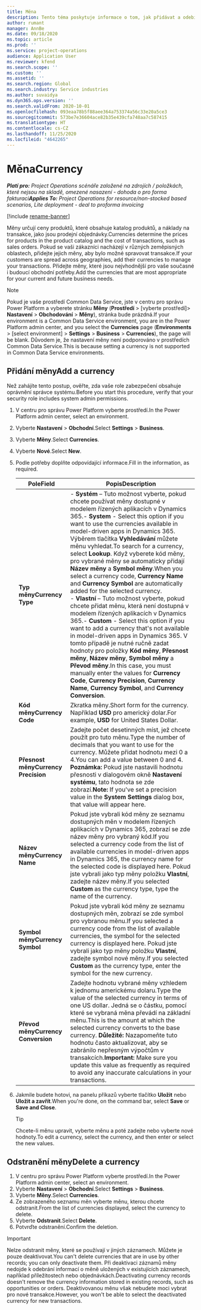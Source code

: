 ```yaml
---
title: Měna
description: Tento téma poskytuje informace o tom, jak přidávat a odebírat typy měn v Project Operations.
author: rumant
manager: AnnBe
ms.date: 09/18/2020
ms.topic: article
ms.prod: ''
ms.service: project-operations
audience: Application User
ms.reviewer: kfend
ms.search.scope: ''
ms.custom: ''
ms.assetid: ''
ms.search.region: Global
ms.search.industry: Service industries
ms.author: suvaidya
ms.dyn365.ops.version: ''
ms.search.validFrom: 2020-10-01
ms.openlocfilehash: 093eaa78b5f88aee364a753374a56c33e20a5ce3
ms.sourcegitcommit: 573be7e36604ace82b35e439cfa748aa7c587415
ms.translationtype: HT
ms.contentlocale: cs-CZ
ms.lasthandoff: 11/25/2020
ms.locfileid: "4642265"
---
```

# <a name="currency"></a><span data-ttu-id="af149-103">Měna</span><span class="sxs-lookup"><span data-stu-id="af149-103">Currency</span></span>

<span data-ttu-id="af149-104">_**Platí pro:** Project Operations scénáře založené na zdrojích / položkách, které nejsou na skladě, omezené nasazení - dohoda o pro forma fakturaci_</span><span class="sxs-lookup"><span data-stu-id="af149-104">_**Applies To:** Project Operations for resource/non-stocked based scenarios, Lite deployment - deal to proforma invoicing_</span></span>

[!include [rename-banner](~/includes/cc-data-platform-banner.md)]

<span data-ttu-id="af149-105">Měny určují ceny produktů, které obsahuje katalog produktů, a náklady na transakce, jako jsou prodejní objednávky.</span><span class="sxs-lookup"><span data-stu-id="af149-105">Currencies determine the prices for products in the product catalog and the cost of transactions, such as sales orders.</span></span> <span data-ttu-id="af149-106">Pokud se vaši zákazníci nacházejí v různých zeměpisných oblastech, přidejte jejich měny, aby bylo možné spravovat transakce.</span><span class="sxs-lookup"><span data-stu-id="af149-106">If your customers are spread across geographies, add their currencies to manage your transactions.</span></span> <span data-ttu-id="af149-107">Přidejte měny, které jsou nejvhodnější pro vaše současné i budoucí obchodní potřeby.</span><span class="sxs-lookup"><span data-stu-id="af149-107">Add the currencies that are most appropriate for your current and future business needs.</span></span>  

> [!NOTE]
> <span data-ttu-id="af149-108">Pokud je vaše prostředí Common Data Service, jste v centru pro správu Power Platform a vyberete stránku **Měny** (**Prostředí** > [vyberte prostředí]> **Nastavení** > **Obchodování** > **Měny**), stránka bude prázdná.</span><span class="sxs-lookup"><span data-stu-id="af149-108">If your environment is a Common Data Service environment, you are in the Power Platform admin center, and you select the **Currencies** page (**Environments** > [select environment] > **Settings** > **Business** > **Currencies**), the page will be blank.</span></span> <span data-ttu-id="af149-109">Důvodem je, že nastavení měny není podporováno v prostředích Common Data Service.</span><span class="sxs-lookup"><span data-stu-id="af149-109">This is because setting a currency is not supported in Common Data Service environments.</span></span>

## <a name="add-a-currency"></a><span data-ttu-id="af149-110">Přidání měny</span><span class="sxs-lookup"><span data-stu-id="af149-110">Add a currency</span></span>  
<span data-ttu-id="af149-111">Než zahájíte tento postup, ověřte, zda vaše role zabezpečení obsahuje oprávnění správce systému.</span><span class="sxs-lookup"><span data-stu-id="af149-111">Before you start this procedure, verify that your security role includes system admin permissions.</span></span> 

1. <span data-ttu-id="af149-112">V centru pro správu Power Platform vyberte prostředí.</span><span class="sxs-lookup"><span data-stu-id="af149-112">In the Power Platform admin center, select an environment.</span></span> 
2. <span data-ttu-id="af149-113">Vyberte **Nastavení** > **Obchodní**.</span><span class="sxs-lookup"><span data-stu-id="af149-113">Select **Settings** > **Business**.</span></span>
3. <span data-ttu-id="af149-114">Vyberte **Měny**.</span><span class="sxs-lookup"><span data-stu-id="af149-114">Select **Currencies**.</span></span>  
4. <span data-ttu-id="af149-115">Vyberte **Nové**.</span><span class="sxs-lookup"><span data-stu-id="af149-115">Select **New**.</span></span>  
5. <span data-ttu-id="af149-116">Podle potřeby doplňte odpovídající informace.</span><span class="sxs-lookup"><span data-stu-id="af149-116">Fill in the information, as required.</span></span>  


   |          <span data-ttu-id="af149-117">Pole</span><span class="sxs-lookup"><span data-stu-id="af149-117">Field</span></span>          |                                                                                                                                                                                                                                                                                                                                                                            <span data-ttu-id="af149-118">Popis</span><span class="sxs-lookup"><span data-stu-id="af149-118">Description</span></span>                                                                                                                                                                                                                                                                                                                                                                            |
   |-------------------------|-------------------------------------------------------------------------------------------------------------------------------------------------------------------------------------------------------------------------------------------------------------------------------------------------------------------------------------------------------------------------------------------------------------------------------------------------------------------------------------------------------------------------------------------------------------------------------------------------------------------------------------------------------------------------------------------------------------------------------------------------------------------|
   |    <span data-ttu-id="af149-119">**Typ měny**</span><span class="sxs-lookup"><span data-stu-id="af149-119">**Currency Type**</span></span>    | <span data-ttu-id="af149-120">- **Systém** – Tuto možnost vyberte, pokud chcete používat měny dostupné v modelem řízených aplikacích v Dynamics 365.</span><span class="sxs-lookup"><span data-stu-id="af149-120">- **System** - Select this option if you want to use the currencies available in model-driven apps in Dynamics 365.</span></span> <span data-ttu-id="af149-121">Výběrem tlačítka **Vyhledávání** můžete měnu vyhledat.</span><span class="sxs-lookup"><span data-stu-id="af149-121">To search for a currency,  select **Lookup**.</span></span> <span data-ttu-id="af149-122">Když vyberete kód měny, pro vybrané měny se automaticky přidají **Název měny** a **Symbol měny**.</span><span class="sxs-lookup"><span data-stu-id="af149-122">When you select a currency code, **Currency Name** and **Currency Symbol** are automatically added for the selected currency.</span></span><br /><span data-ttu-id="af149-123">- **Vlastní** – Tuto možnost vyberte, pokud chcete přidat měnu, která není dostupná v modelem řízených aplikacích v Dynamics 365.</span><span class="sxs-lookup"><span data-stu-id="af149-123">- **Custom** - Select this option if you want to add a currency that's not available in model-driven apps in Dynamics 365.</span></span> <span data-ttu-id="af149-124">V tomto případě je nutné ručně zadat hodnoty pro položky **Kód měny**, **Přesnost měny**, **Název měny**, **Symbol měny** a **Převod měny**.</span><span class="sxs-lookup"><span data-stu-id="af149-124">In this case, you must manually enter the values for **Currency Code**, **Currency Precision**, **Currency Name**, **Currency Symbol**, and **Currency Conversion**.</span></span> |
   |    <span data-ttu-id="af149-125">**Kód měny**</span><span class="sxs-lookup"><span data-stu-id="af149-125">**Currency Code**</span></span>    |                                                                                                                                                                                                                                                                                                                                            <span data-ttu-id="af149-126">Zkratka měny.</span><span class="sxs-lookup"><span data-stu-id="af149-126">Short form for the currency.</span></span> <span data-ttu-id="af149-127">Například **USD** pro americký dolar.</span><span class="sxs-lookup"><span data-stu-id="af149-127">For example, **USD** for United States Dollar.</span></span>                                                                                                                                                                                                                                                                                                                                            |
   | <span data-ttu-id="af149-128">**Přesnost měny**</span><span class="sxs-lookup"><span data-stu-id="af149-128">**Currency Precision**</span></span>  |                                                                                                                                                                                  <span data-ttu-id="af149-129">Zadejte počet desetinných míst, jež chcete použít pro tuto měnu.</span><span class="sxs-lookup"><span data-stu-id="af149-129">Type the number of decimals that you want to use for the currency.</span></span>  <span data-ttu-id="af149-130">Můžete přidat hodnotu mezi 0 a 4.</span><span class="sxs-lookup"><span data-stu-id="af149-130">You can add a value between 0 and 4.</span></span> <span data-ttu-id="af149-131">**Poznámka:** Pokud jste nastavili hodnotu přesnosti v dialogovém okně **Nastavení systému**, tato hodnota se zde zobrazí.</span><span class="sxs-lookup"><span data-stu-id="af149-131">**Note:**  If you've set a precision value in the **System Settings** dialog box, that value will appear here.</span></span>                                                                                                                                                                                  |
   |    <span data-ttu-id="af149-132">**Název měny**</span><span class="sxs-lookup"><span data-stu-id="af149-132">**Currency Name**</span></span>    |                                                                                                                                                                                                                                         <span data-ttu-id="af149-133">Pokud jste vybrali kód měny ze seznamu dostupných měn v modelem řízených aplikacích v Dynamics 365, zobrazí se zde název měny pro vybraný kód.</span><span class="sxs-lookup"><span data-stu-id="af149-133">If you selected a currency code from the list of available currencies in model-driven apps in Dynamics 365, the currency name for the selected code is displayed here.</span></span> <span data-ttu-id="af149-134">Pokud jste vybrali jako typ měny položku **Vlastní**, zadejte název měny.</span><span class="sxs-lookup"><span data-stu-id="af149-134">If you selected **Custom** as the currency type, type the name of the currency.</span></span>                                                                                                                                                                                                                                          |
   |   <span data-ttu-id="af149-135">**Symbol měny**</span><span class="sxs-lookup"><span data-stu-id="af149-135">**Currency Symbol**</span></span>   |                                                                                                                                                                                                                                                                      <span data-ttu-id="af149-136">Pokud jste vybrali kód měny ze seznamu dostupných měn, zobrazí se zde symbol pro vybranou měnu.</span><span class="sxs-lookup"><span data-stu-id="af149-136">If you selected a currency code from the list of available currencies, the symbol for the selected currency is displayed here.</span></span> <span data-ttu-id="af149-137">Pokud jste vybrali jako typ měny položku **Vlastní**, zadejte symbol nové měny.</span><span class="sxs-lookup"><span data-stu-id="af149-137">If you selected **Custom** as the currency type, enter the symbol for the new currency.</span></span>                                                                                                                                                                                                                                                                       |
   | <span data-ttu-id="af149-138">**Převod měny**</span><span class="sxs-lookup"><span data-stu-id="af149-138">**Currency Conversion**</span></span> |                                                                                                                                                                                                                                     <span data-ttu-id="af149-139">Zadejte hodnotu vybrané měny vzhledem k jednomu americkému dolaru.</span><span class="sxs-lookup"><span data-stu-id="af149-139">Type the value of the selected currency in terms of one US dollar.</span></span> <span data-ttu-id="af149-140">Jedná se o částku, pomocí které se vybraná měna převádí na základní měnu.</span><span class="sxs-lookup"><span data-stu-id="af149-140">This is the amount at which the selected currency converts to the base currency.</span></span> <span data-ttu-id="af149-141">**Důležité:** Nazapomeňte tuto hodnotu často aktualizovat, aby se zabránilo nepřesným výpočtům v transakcích.</span><span class="sxs-lookup"><span data-stu-id="af149-141">**Important:**  Make sure you update this value as frequently as required to avoid any inaccurate calculations in your transactions.</span></span>                                                                                                                                                                                                                                      |


6. <span data-ttu-id="af149-142">Jakmile budete hotovi, na panelu příkazů vyberte tlačítko **Uložit** nebo **Uložit a zavřít**.</span><span class="sxs-lookup"><span data-stu-id="af149-142">When you're done, on the command bar, select **Save** or **Save and Close**.</span></span>  

   > [!TIP]
   >  <span data-ttu-id="af149-143">Chcete-li měnu upravit, vyberte měnu a poté zadejte nebo vyberte nové hodnoty.</span><span class="sxs-lookup"><span data-stu-id="af149-143">To edit a currency, select the currency, and then enter or select the new values.</span></span>  

## <a name="delete-a-currency"></a><span data-ttu-id="af149-144">Odstranění měny</span><span class="sxs-lookup"><span data-stu-id="af149-144">Delete a currency</span></span>  

1. <span data-ttu-id="af149-145">V centru pro správu Power Platform vyberte prostředí.</span><span class="sxs-lookup"><span data-stu-id="af149-145">In the Power Platform admin center, select an environment.</span></span> 
2. <span data-ttu-id="af149-146">Vyberte **Nastavení** > **Obchodní**.</span><span class="sxs-lookup"><span data-stu-id="af149-146">Select **Settings** > **Business**.</span></span>
3. <span data-ttu-id="af149-147">Vyberte **Měny**.</span><span class="sxs-lookup"><span data-stu-id="af149-147">Select **Currencies**.</span></span>  
4. <span data-ttu-id="af149-148">Ze zobrazeného seznamu měn vyberte měnu, kterou chcete odstranit.</span><span class="sxs-lookup"><span data-stu-id="af149-148">From the list of currencies displayed, select the currency to delete.</span></span>  
5. <span data-ttu-id="af149-149">Vyberte **Odstranit**.</span><span class="sxs-lookup"><span data-stu-id="af149-149">Select **Delete**.</span></span>  
6. <span data-ttu-id="af149-150">Potvrďte odstranění.</span><span class="sxs-lookup"><span data-stu-id="af149-150">Confirm the deletion.</span></span>  

> [!IMPORTANT]
>  <span data-ttu-id="af149-151">Nelze odstranit měny, které se používají v jiných záznamech. Můžete je pouze deaktivovat.</span><span class="sxs-lookup"><span data-stu-id="af149-151">You can't delete currencies that are in use by other records; you can only deactivate them.</span></span> <span data-ttu-id="af149-152">Při deaktivaci záznamů měny nedojde k odebrání informací o měně uložených v existujících záznamech, například příležitostech nebo objednávkách.</span><span class="sxs-lookup"><span data-stu-id="af149-152">Deactivating currency records doesn't remove the currency information stored in existing records, such as opportunities or orders.</span></span> <span data-ttu-id="af149-153">Deaktivovanou měnu však nebudete moci vybrat pro nové transakce.</span><span class="sxs-lookup"><span data-stu-id="af149-153">However, you won't be able to select the deactivated currency for new transactions.</span></span>  
